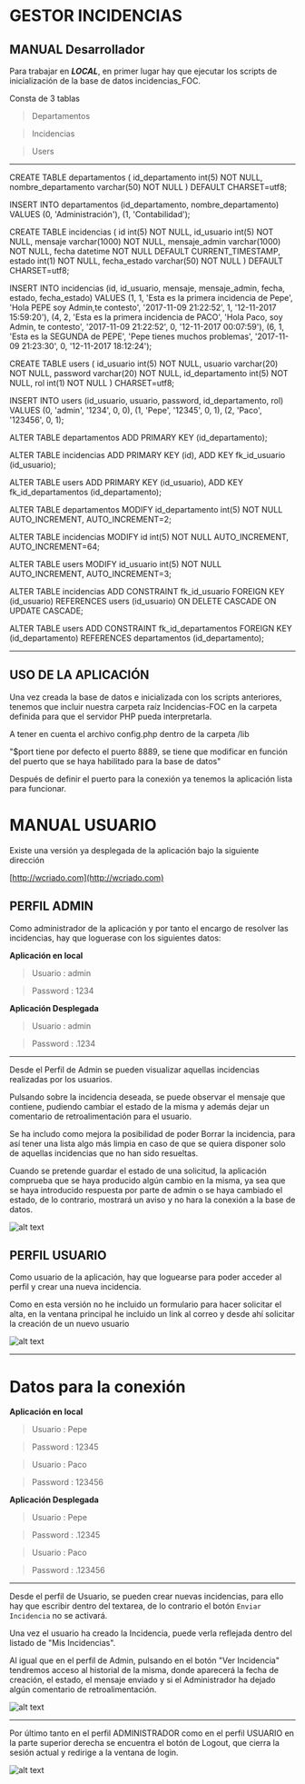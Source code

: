 # GESTOR INCIDENCIAS

## MANUAL Desarrollador

Para trabajar en ***LOCAL***, en primer lugar hay que ejecutar los scripts de inicialización de la base de datos incidencias_FOC.

Consta de 3 tablas

>Departamentos

>Incidencias

>Users

***
CREATE TABLE departamentos ( id_departamento int(5) NOT NULL, nombre_departamento varchar(50) NOT NULL ) DEFAULT CHARSET=utf8;

INSERT INTO departamentos (id_departamento, nombre_departamento) VALUES (0, 'Administración'), (1, 'Contabilidad');

CREATE TABLE incidencias ( id int(5) NOT NULL, id_usuario int(5) NOT NULL, mensaje varchar(1000) NOT NULL, mensaje_admin varchar(1000) NOT NULL, fecha datetime NOT NULL DEFAULT CURRENT_TIMESTAMP, estado int(1) NOT NULL, fecha_estado varchar(50) NOT NULL ) DEFAULT CHARSET=utf8;

INSERT INTO incidencias (id, id_usuario, mensaje, mensaje_admin, fecha, estado, fecha_estado) VALUES (1, 1, 'Esta es la primera incidencia de Pepe', 'Hola PEPE soy Admin,te contesto', '2017-11-09 21:22:52', 1, '12-11-2017 15:59:20'), (4, 2, 'Esta es la primera incidencia de PACO', 'Hola Paco, soy Admin, te contesto', '2017-11-09 21:22:52', 0, '12-11-2017 00:07:59'), (6, 1, 'Esta es la SEGUNDA de PEPE', 'Pepe tienes muchos problemas', '2017-11-09 21:23:30', 0, '12-11-2017 18:12:24');

CREATE TABLE users ( id_usuario int(5) NOT NULL, usuario varchar(20) NOT NULL, password varchar(20) NOT NULL, id_departamento int(5) NOT NULL, rol int(1) NOT NULL ) CHARSET=utf8;

INSERT INTO users (id_usuario, usuario, password, id_departamento, rol) VALUES (0, 'admin', '1234', 0, 0), (1, 'Pepe', '12345', 0, 1), (2, 'Paco', '123456', 0, 1);

ALTER TABLE departamentos ADD PRIMARY KEY (id_departamento);

ALTER TABLE incidencias ADD PRIMARY KEY (id), ADD KEY fk_id_usuario (id_usuario);

ALTER TABLE users ADD PRIMARY KEY (id_usuario), ADD KEY fk_id_departamentos (id_departamento);

ALTER TABLE departamentos MODIFY id_departamento int(5) NOT NULL AUTO_INCREMENT, AUTO_INCREMENT=2;

ALTER TABLE incidencias MODIFY id int(5) NOT NULL AUTO_INCREMENT, AUTO_INCREMENT=64;

ALTER TABLE users MODIFY id_usuario int(5) NOT NULL AUTO_INCREMENT, AUTO_INCREMENT=3;

ALTER TABLE incidencias ADD CONSTRAINT fk_id_usuario FOREIGN KEY (id_usuario) REFERENCES users (id_usuario) ON DELETE CASCADE ON UPDATE CASCADE;

ALTER TABLE users ADD CONSTRAINT fk_id_departamentos FOREIGN KEY (id_departamento) REFERENCES departamentos (id_departamento);

***

## USO DE LA APLICACIÓN

Una vez creada la base de datos e inicializada con los scripts anteriores, tenemos que incluir nuestra carpeta raíz Incidencias-FOC en la carpeta definida para que el servidor PHP pueda interpretarla.

A tener en cuenta el archivo config.php dentro de la carpeta /lib
><?php
>
>// Librería para la conexión de base de datos
>
>  $user = 'root';
> 
>   $dbpassword = 'root';
> 
>   $db = 'incidencias_FOC';
> 
>   $host = 'localhost';
> 
>   ***$port = 8889;*** 
> 
>?>

"$port tiene por defecto el puerto 8889, se tiene que modificar en función del puerto que se haya habilitado para la base de datos"


Después de definir el puerto para la conexión ya tenemos la aplicación lista para funcionar.







# MANUAL USUARIO

Existe una versión ya desplegada de la aplicación bajo la siguiente dirección

[http://wcriado.com](http://wcriado.com)

## PERFIL ADMIN


Como administrador de la aplicación y por tanto el encargo de resolver las incidencias, hay que loguerase con los siguientes datos:

**Aplicación en local**

>Usuario : admin

>Password : 1234


**Aplicación Desplegada**

>Usuario : admin

>Password : .1234

___
 
Desde el Perfil de Admin se pueden visualizar aquellas incidencias realizadas por los usuarios.

Pulsando sobre la incidencia deseada, se puede observar el mensaje que contiene, pudiendo cambiar el estado de la misma y además dejar un comentario de retroalimentación para el usuario.

Se ha includo como mejora la posibilidad de poder Borrar la incidencia, para así tener una lista algo más limpia en caso de que se quiera disponer solo de aquellas incidencias que no han sido resueltas.

Cuando se pretende guardar el estado de una solicitud, la aplicación comprueba que se haya producido algún cambio en la misma, ya sea que se haya introducido respuesta por parte de admin o se haya cambiado el estado, de lo contrario, mostrará un aviso y no hara la conexión a la base de datos.


![alt text](https://raw.githubusercontent.com/WenceCB/Gestor_Incidencias/master/images/CapturaAdmin.png "Captura Admin")




## PERFIL USUARIO


Como usuario de la aplicación, hay que loguearse para poder acceder al perfil y crear una nueva incidencia.

Como en esta versión no he incluido un formulario para hacer solicitar el alta, en la ventana principal he incluido un link al correo y desde ahí solicitar la creación de un nuevo usuario

![alt text](https://raw.githubusercontent.com/WenceCB/Gestor_Incidencias/master/images/CapturaLogin.png "Captura Login")

____

# Datos para la conexión

**Aplicación en local**

>Usuario : Pepe

>Password : 12345

>Usuario : Paco

>Password : 123456


**Aplicación Desplegada**

>Usuario : Pepe

>Password : .12345

>Usuario : Paco

>Password : .123456

___

Desde el perfil de Usuario, se pueden crear nuevas incidencias, para ello hay que escribir dentro del textarea, de lo contrario el botón `Enviar Incidencia` no se activará.

Una vez el usuario ha creado la Incidencia, puede verla reflejada dentro del listado de "Mis Incidencias".

Al igual que en el perfil de Admin, pulsando en el botón "Ver Incidencia" tendremos acceso al historial de la misma, donde aparecerá la fecha de creación, el estado, el mensaje enviado y si el Administrador ha dejado algún comentario de retroalimentación.


![alt text](https://raw.githubusercontent.com/WenceCB/Gestor_Incidencias/master/images/CapturaIncidencia.png "Captura Incidencia")

___

Por último tanto en el perfil ADMINISTRADOR como en el perfil USUARIO en la parte superior derecha se encuentra el botón de Logout, que cierra la sesión actual y redirige a la ventana de login.


![alt text](https://raw.githubusercontent.com/WenceCB/Gestor_Incidencias/master/images/Logout.png "Captura Logout")




























